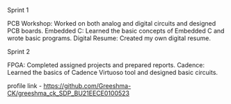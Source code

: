 Sprint 1

PCB Workshop: Worked on both analog and digital circuits and designed PCB boards.
Embedded C: Learned the basic concepts of Embedded C and wrote basic programs.
Digital Resume: Created my own digital resume.

Sprint 2

FPGA: Completed assigned projects and prepared reports.
Cadence: Learned the basics of Cadence Virtuoso tool and designed basic circuits.
          

profile link - https://github.com/Greeshma-CK/greeshma_ck_SDP_BU21EECE0100523
